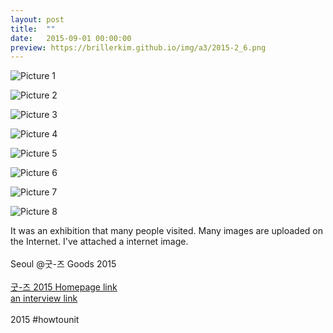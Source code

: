 ```yaml
---
layout: post
title:  ""
date:   2015-09-01 00:00:00
preview: https://brillerkim.github.io/img/a3/2015-2_6.png
---
```


![Picture 1](https://brillerkim.github.io/img/a3/2015-2_1.png)

![Picture 2](https://brillerkim.github.io/img/a3/2015-2_2.png)

![Picture 3](https://brillerkim.github.io/img/a3/2015-2_3.png)

![Picture 4](https://brillerkim.github.io/img/a3/2015-2_4.png)

![Picture 5](https://brillerkim.github.io/img/a3/2015-2_5.png)

![Picture 6](https://brillerkim.github.io/img/a3/2015-2_6.png)

![Picture 7](https://brillerkim.github.io/img/a3/2015-2_7.png)

![Picture 8](https://brillerkim.github.io/img/a3/2015-2_8.jpg)


It was an exhibition that many people visited. Many images are uploaded on the Internet. I've attached a internet image. 
<br>
<br>
Seoul @굿-즈 Goods 2015<br>
<br>
[<U>굿-즈 2015 Homepage link</U>](http://goods2015.com/goods_01.html)<br>
[<U>an interview link</U>](http://goods2015.com/artist_20.html)<br>
<br>
2015 #howtounit
